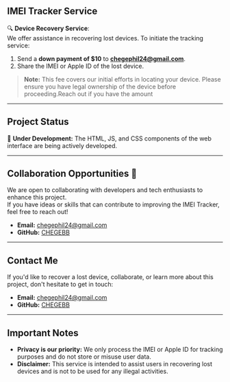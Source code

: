 
## IMEI Tracker Service  
🔍 **Device Recovery Service**:  
We offer assistance in recovering lost devices. To initiate the tracking service:  
1. Send a **down payment of $10** to **chegephil24@gmail.com**.  
2. Share the IMEI or Apple ID of the lost device.  

> **Note:** This fee covers our initial efforts in locating your device. Please ensure you have legal ownership of the device before proceeding.Reach out if you have the amount 

---

## Project Status  
🚧 **Under Development:** The HTML, JS, and CSS components of the web interface are being actively developed.  

---

## Collaboration Opportunities 🤝  
We are open to collaborating with developers and tech enthusiasts to enhance this project.  
If you have ideas or skills that can contribute to improving the IMEI Tracker, feel free to reach out!  

- **Email:** chegephil24@gmail.com  
- **GitHub:** [CHEGEBB](https://github.com/CHEGEBB)  

---

## Contact Me  
If you'd like to recover a lost device, collaborate, or learn more about this project, don't hesitate to get in touch:  
- **Email:** chegephil24@gmail.com  
- **GitHub:** [CHEGEBB](https://github.com/CHEGEBB)  

---

## Important Notes  
- **Privacy is our priority:** We only process the IMEI or Apple ID for tracking purposes and do not store or misuse user data.  
- **Disclaimer:** This service is intended to assist users in recovering lost devices and is not to be used for any illegal activities.  
